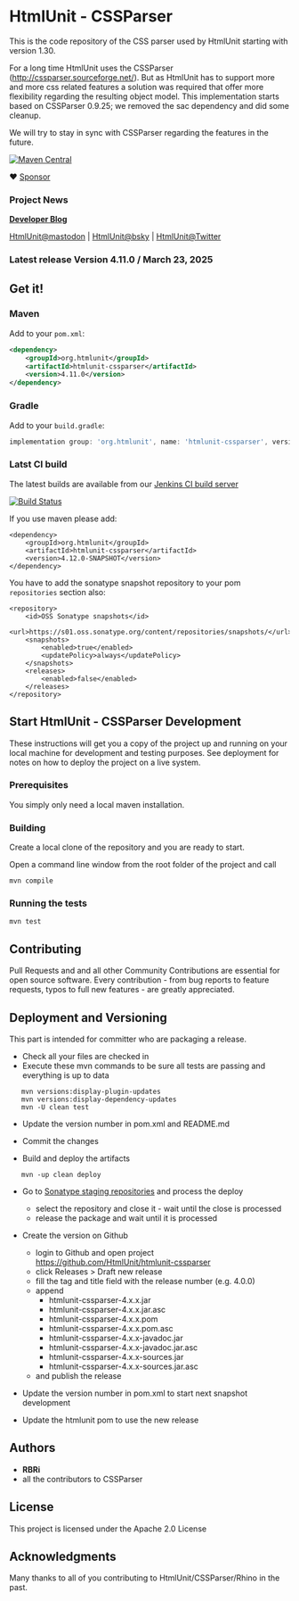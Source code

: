 # HtmlUnit - CSSParser

This is the code repository of the CSS parser used by HtmlUnit starting with version 1.30.

For a long time HtmlUnit uses the CSSParser (http://cssparser.sourceforge.net/). But as HtmlUnit has to support more
and more css related features a solution was required that offer more flexibility regarding the resulting object model.
This implementation starts based on CSSParser 0.9.25; we removed the sac dependency and did some cleanup.

We will try to stay in sync with CSSParser regarding the features in the future.

[![Maven Central](https://maven-badges.herokuapp.com/maven-central/org.htmlunit/htmlunit-cssparser/badge.svg)](https://maven-badges.herokuapp.com/maven-central/org.htmlunit/htmlunit-cssparser)

:heart: [Sponsor](https://github.com/sponsors/rbri)

### Project News

**[Developer Blog](https://htmlunit.github.io/htmlunit-blog/)**

[HtmlUnit@mastodon](https://fosstodon.org/@HtmlUnit) | [HtmlUnit@bsky](https://bsky.app/profile/htmlunit.bsky.social) | [HtmlUnit@Twitter](https://twitter.com/HtmlUnit)

### Latest release Version 4.11.0 / March 23, 2025

## Get it!

### Maven

Add to your `pom.xml`:

```xml
<dependency>
    <groupId>org.htmlunit</groupId>
    <artifactId>htmlunit-cssparser</artifactId>
    <version>4.11.0</version>
</dependency>
```

### Gradle

Add to your `build.gradle`:

```groovy
implementation group: 'org.htmlunit', name: 'htmlunit-cssparser', version: '4.11.0'
```



### Latst CI build
The latest builds are available from our
[Jenkins CI build server](https://jenkins.wetator.org/job/HtmlUnit%20-%20CSS%20Parser/ "HtmlUnit - CSS Parser CI")

[![Build Status](https://jenkins.wetator.org/buildStatus/icon?job=HtmlUnit+-+CSS+Parser)](https://jenkins.wetator.org/job/HtmlUnit%20-%20CSS%20Parser/)

If you use maven please add:

    <dependency>
        <groupId>org.htmlunit</groupId>
        <artifactId>htmlunit-cssparser</artifactId>
        <version>4.12.0-SNAPSHOT</version>
    </dependency>

You have to add the sonatype snapshot repository to your pom `repositories` section also:

    <repository>
        <id>OSS Sonatype snapshots</id>
        <url>https://s01.oss.sonatype.org/content/repositories/snapshots/</url>
        <snapshots>
            <enabled>true</enabled>
            <updatePolicy>always</updatePolicy>
        </snapshots>
        <releases>
            <enabled>false</enabled>
        </releases>
    </repository>


## Start HtmlUnit - CSSParser Development

These instructions will get you a copy of the project up and running on your local machine for development and testing purposes. See deployment for notes on how to deploy the project on a live system.

### Prerequisites

You simply only need a local maven installation.


### Building

Create a local clone of the repository and you are ready to start.

Open a command line window from the root folder of the project and call

```
mvn compile
```

### Running the tests

```
mvn test
```

## Contributing

Pull Requests and and all other Community Contributions are essential for open source software.
Every contribution - from bug reports to feature requests, typos to full new features - are greatly appreciated.

## Deployment and Versioning

This part is intended for committer who are packaging a release.

* Check all your files are checked in
* Execute these mvn commands to be sure all tests are passing and everything is up to data

```
   mvn versions:display-plugin-updates
   mvn versions:display-dependency-updates
   mvn -U clean test
```

* Update the version number in pom.xml and README.md
* Commit the changes


* Build and deploy the artifacts 

```
   mvn -up clean deploy
```

* Go to [Sonatype staging repositories](https://s01.oss.sonatype.org/index.html#stagingRepositories) and process the deploy
  - select the repository and close it - wait until the close is processed
  - release the package and wait until it is processed

* Create the version on Github
    * login to Github and open project https://github.com/HtmlUnit/htmlunit-cssparser
    * click Releases > Draft new release
    * fill the tag and title field with the release number (e.g. 4.0.0)
    * append 
        * htmlunit-cssparser-4.x.x.jar
        * htmlunit-cssparser-4.x.x.jar.asc 
        * htmlunit-cssparser-4.x.x.pom
        * htmlunit-cssparser-4.x.x.pom.asc 
        * htmlunit-cssparser-4.x.x-javadoc.jar
        * htmlunit-cssparser-4.x.x-javadoc.jar.asc
        * htmlunit-cssparser-4.x.x-sources.jar
        * htmlunit-cssparser-4.x.x-sources.jar.asc
    * and publish the release 

* Update the version number in pom.xml to start next snapshot development
* Update the htmlunit pom to use the new release

## Authors

* **RBRi**
* all the contributors to CSSParser

## License

This project is licensed under the Apache 2.0 License

## Acknowledgments

Many thanks to all of you contributing to HtmlUnit/CSSParser/Rhino in the past.
